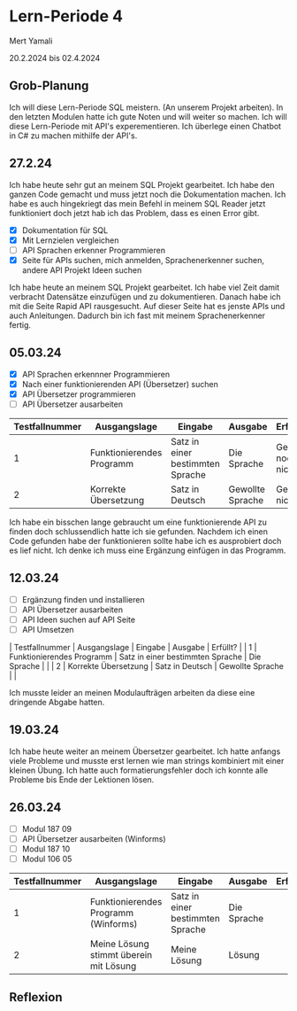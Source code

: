 # Lern-Periode 4

Mert Yamali

20.2.2024 bis 02.4.2024 

## Grob-Planung
Ich will diese Lern-Periode SQL meistern. (An unserem Projekt arbeiten). In den letzten Modulen hatte ich gute Noten und will weiter so machen. Ich will diese Lern-Periode mit API's experementieren. Ich überlege einen Chatbot in C# zu machen mithilfe der API's.
## 27.2.24
Ich habe heute sehr gut an meinem SQL Projekt gearbeitet. Ich habe den ganzen Code gemacht und muss jetzt noch die Dokumentation machen. Ich habe es auch hingekriegt das mein Befehl in meinem SQL Reader jetzt funktioniert doch jetzt hab ich das Problem, dass es einen Error gibt.

- [x] Dokumentation für SQL
- [x] Mit Lernzielen vergleichen
- [ ] API Sprachen erkenner Programmieren
- [x] Seite für APIs suchen, mich anmelden, Sprachenerkenner suchen, andere API Projekt Ideen suchen

Ich habe heute an meinem SQL Projekt gearbeitet. Ich habe viel Zeit damit verbracht Datensätze einzufügen und zu dokumentieren. Danach habe ich mit die Seite Rapid API rausgesucht. Auf dieser Seite hat es jenste APIs und auch Anleitungen. Dadurch bin ich fast mit meinem Sprachenerkenner fertig.
## 05.03.24

- [x] API Sprachen erkennner Programmieren
- [x] Nach einer funktionierenden API (Übersetzer) suchen
- [x] API Übersetzer programmieren
- [ ] API Übersetzer ausarbeiten

| Testfallnummer | Ausgangslage | Eingabe | Ausgabe | Erfüllt? |
| -------------- | ------------ | ------- | ------- | -------- |
| 1 | Funktionierendes Programm | Satz in einer bestimmten Sprache | Die Sprache | Geht noch nicht|
| 2 | Korrekte Übersetzung | Satz in Deutsch | Gewollte Sprache | Geht nicht |

Ich habe ein bisschen lange gebraucht um eine funktionierende API zu finden doch schlussendlich hatte ich sie gefunden. Nachdem ich einen Code gefunden habe der funktionieren sollte habe ich es ausprobiert doch es lief nicht. Ich denke ich muss eine Ergänzung einfügen in das Programm.

## 12.03.24

- [ ] Ergänzung finden und installieren
- [ ] API Übersetzer ausarbeiten
- [ ] API Ideen suchen auf API Seite
- [ ] API Umsetzen

| Testfallnummer | Ausgangslage | Eingabe | Ausgabe | Erfüllt? |
| 1 | Funktionierendes Programm | Satz in einer bestimmten Sprache | Die Sprache | |
| 2 | Korrekte Übersetzung | Satz in Deutsch | Gewollte Sprache | |

Ich musste leider an meinen Modulaufträgen arbeiten da diese eine dringende Abgabe hatten.


## 19.03.24

Ich habe heute weiter an meinem Übersetzer gearbeitet. Ich hatte anfangs viele Probleme und musste erst lernen wie man strings kombiniert mit einer kleinen Übung. Ich hatte auch formatierungsfehler doch ich konnte alle Probleme bis Ende der Lektionen lösen.


## 26.03.24

- [ ] Modul 187 09
- [ ] API Übersetzer ausarbeiten (Winforms)
- [ ] Modul 187 10
- [ ] Modul 106 05

| Testfallnummer | Ausgangslage | Eingabe | Ausgabe | Erfüllt? |
| -------------- | ------------ | ------- | ------- | -------- |
| 1 | Funktionierendes Programm (Winforms) | Satz in einer bestimmten Sprache | Die Sprache | |
| 2 | Meine Lösung stimmt überein mit Lösung | Meine Lösung | Lösung |  |



## Reflexion

